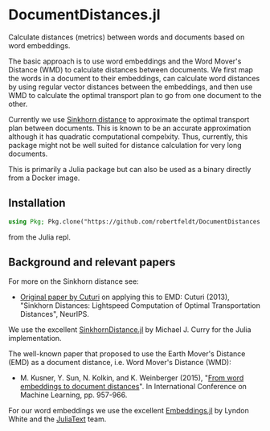 # DocumentDistances.jl

Calculate distances (metrics) between words and documents based on word embeddings.

The basic approach is to use word embeddings and the Word Mover's Distance (WMD) to calculate distances between documents. We first map the words in a document to their embeddings, can calculate word distances by using regular vector distances between the embeddings, and then use WMD to calculate the optimal transport plan to go from one document to the other.

Currently we use [Sinkhorn distance](https://arxiv.org/abs/1306.0895) to approximate the optimal transport plan between documents. This is known to be an accurate approximation although it has quadratic computational compelxity. Thus, currently, this package might not be well suited for distance calculation for very long documents.

This is primarily a Julia package but can also be used as a binary directly from a Docker image.

## Installation

```julia
using Pkg; Pkg.clone("https://github.com/robertfeldt/DocumentDistances.jl")
```

from the Julia repl.

## Background and relevant papers

For more on the Sinkhorn distance see:
- [Original paper by Cuturi](https://arxiv.org/abs/1306.0895) on applying this to EMD: Cuturi (2013), "Sinkhorn Distances: Lightspeed Computation of Optimal Transportation Distances", NeurIPS.

We use the excellent [SinkhornDistance.jl](https://github.com/currymj/SinkhornDistance.jl) by Michael J. Curry for the Julia implementation.

The well-known paper that proposed to use the Earth Mover's Distance (EMD) as a document distance, i.e. Word Mover's Distance (WMD):
- M. Kusner, Y. Sun, N. Kolkin, and K. Weinberger (2015), "[From word embeddings to document distances](http://www.jmlr.org/proceedings/papers/v37/kusnerb15.pdf)". In International Conference on Machine Learning, pp. 957-966.

For our word embeddings we use the excellent [Embeddings.jl](https://github.com/JuliaText/Embeddings.jl) by Lyndon White and the [JuliaText](https://github.com/JuliaText) team. 
